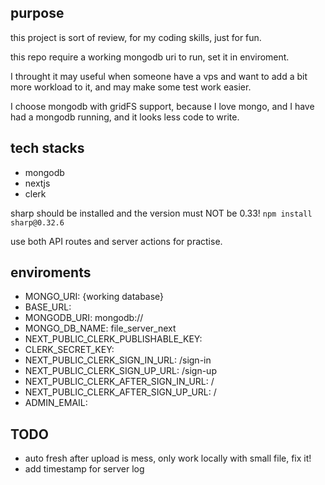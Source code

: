 ## purpose

this project is sort of review, for my coding skills, just for fun.

this repo require a working mongodb uri to run, set it in enviroment.

I throught it may useful when someone have a vps and want to add a bit more
workload to it, and may make some test work easier.

I choose mongodb with gridFS support, because I love mongo, and I have had a mongodb running, and it looks less code to write.

## tech stacks

 - mongodb
 - nextjs
 - clerk

sharp should be installed and the version must NOT be 0.33! `npm install sharp@0.32.6`

use both API routes and server actions for practise.

## enviroments

 - MONGO_URI: {working database}
 - BASE_URL: 
 - MONGODB_URI: mongodb://
 - MONGO_DB_NAME: file_server_next
 - NEXT_PUBLIC_CLERK_PUBLISHABLE_KEY: 
 - CLERK_SECRET_KEY: 
 - NEXT_PUBLIC_CLERK_SIGN_IN_URL: /sign-in
 - NEXT_PUBLIC_CLERK_SIGN_UP_URL: /sign-up
 - NEXT_PUBLIC_CLERK_AFTER_SIGN_IN_URL: /
 - NEXT_PUBLIC_CLERK_AFTER_SIGN_UP_URL: /
 - ADMIN_EMAIL: 


## TODO

 - auto fresh after upload is mess, only work locally with small file, fix it!
 - add timestamp for server log